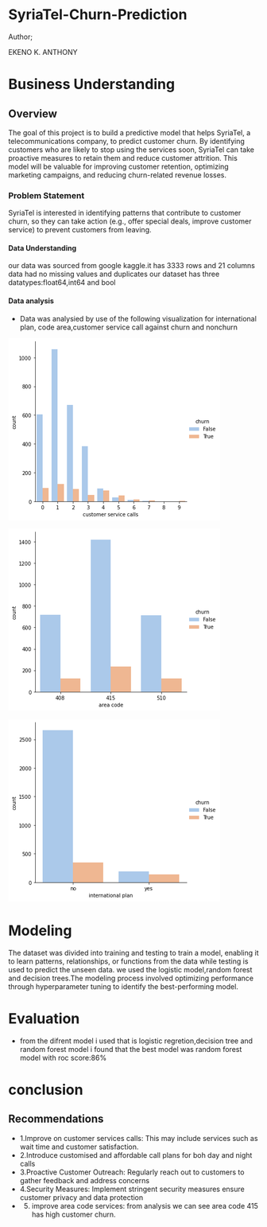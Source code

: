 # SyriaTel-Churn-Prediction

Author;

EKENO K. ANTHONY

# Business Understanding
## Overview
The goal of this project is to build a predictive model that helps SyriaTel, a telecommunications company, to predict customer churn. By identifying customers who are likely to stop using the services soon, SyriaTel can take proactive measures to retain them and reduce customer attrition. This model will be valuable for improving customer retention, optimizing marketing campaigns, and reducing churn-related revenue losses.
### Problem Statement
SyriaTel is interested in identifying patterns that contribute to customer churn, so they can take action (e.g., offer special deals, improve customer service) to prevent customers from leaving.
#### Data Understanding
our data was sourced from google kaggle.it has 3333 rows and 21 columns
data had no missing values and duplicates
our dataset has three datatypes:float64,int64 and bool
#### Data analysis 

- Data was analysied by use of the following visualization for international plan, code area,customer service call against churn and nonchurn 

![alt text](images/image1.png)

![alt text](images/image2.png)

![alt text](images/image3.png)

 # Modeling
The dataset was divided into training and testing
to train a model, enabling it to learn patterns, relationships, or functions from the data while testing is used to predict the unseen data.
we used the logistic model,random forest and decision trees.The modeling process involved optimizing performance through hyperparameter tuning to identify the best-performing model.

# Evaluation
- from the difrent model i used that is logistic regretion,decision tree  and random forest model i found that  the best model was  random forest model with roc score:86%

# conclusion
## Recommendations
- 1.Improve on customer services calls: This may include services such as wait time and customer satisfaction.
- 2.Introduce customised and affordable call plans for boh day and night calls
- 3.Proactive Customer Outreach: Regularly reach out to customers to gather feedback and address concerns
- 4.Security Measures: Implement stringent security measures ensure customer privacy and data protection
- 5. improve area code services: from analysis we can see area code 415 has high customer churn.
  









